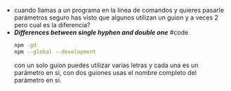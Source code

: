 - cuando llamas a un programa en la línea de comandos y quieres pasarle parámetros seguro has visto que algunos utilizan un guion y a veces 2 pero cual es la diferencia?
- ***Differences between single hyphen and double one*** #code
  ```bash
  npm -gd
  npm --global --development
  ```
  con un solo guion puedes utilizar varias letras y cada una es un parámetro en si, con dos guiones usas el nombre completo del parámetro en si.